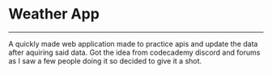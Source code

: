 # Weather App

---

A quickly made web application made to practice apis and update the data after aquiring said data.
Got the idea from codecademy discord and forums as I saw a few people doing it so decided to give it a shot.